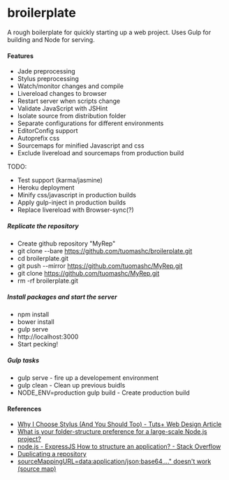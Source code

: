 broilerplate
============

A rough boilerplate for quickly starting up a web project. Uses Gulp for building and Node for serving.

#### Features
 * Jade preprocessing
 * Stylus preprocessing
 * Watch/monitor changes and compile
 * Livereload changes to browser
 * Restart server when scripts change
 * Validate JavaScript with JSHint 
 * Isolate source from distribution folder
 * Separate configurations for different environments
 * EditorConfig support
 * Autoprefix css
 * Sourcemaps for minified Javascript and css
 * Exclude livereload and sourcemaps from production build

TODO:
 * Test support (karma/jasmine)
 * Heroku deployment
 * Minify css/javascript in production builds
 * Apply gulp-inject in production builds
 * Replace livereload with Browser-sync(?)

##### Replicate the repository
 * Create github repository "MyRep"
 * git clone --bare https://github.com/tuomashc/broilerplate.git
 * cd broilerplate.git
 * git push --mirror https://github.com/tuomashc/MyRep.git
 * git clone https://github.com/tuomashc/MyRep.git
 * rm -rf broilerplate.git

##### Install packages and start the server
 * npm install
 * bower install
 * gulp serve
 * http://localhost:3000
 * Start pecking! 

##### Gulp tasks
 * gulp serve - fire up a developement environment
 * gulp clean - Clean up previous buidls
 * NODE_ENV=production gulp build - Create production build


#### References
 * [Why I Choose Stylus (And You Should Too) - Tuts+ Web Design Article](http://webdesign.tutsplus.com/articles/why-i-choose-stylus-and-you-should-too--webdesign-18412)
 * [What is your folder-structure preference for a large-scale Node.js project?](http://gist.github.com/lancejpollard/1398757)
 * [node.js - ExpressJS How to structure an application? - Stack Overflow](http://stackoverflow.com/questions/5778245/expressjs-how-to-structure-an-application)
 * [Duplicating a repository](https://help.github.com/articles/duplicating-a-repository/)
 * [sourceMappingURL=data:application/json;base64,..." doesn't work (source map)](https://code.google.com/p/chromium/issues/detail?id=126121)
